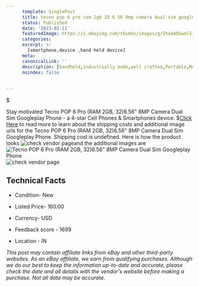 ```yaml
---
      template: SinglePost
      title: tecno pop 6 pro ram 2gb 32 6 56 8mp camera dual sim googleplay phone
      status: Published
      date: '2023-02-11'
      featuredImage: https://i.ebayimg.com/thumbs/images/g/IhsAAOSwml5jNr7V/s-l225.jpg
      categories: 
      excerpt: >-
        [smartphone,device ,hand held device]
      meta:
      canonicalLink: ''
      description: [handheld,industrially made,well crafted,Portable,Mobile,Compact,Convenient,Lightweight,Maneuverable,Man-portable,Miniature,Carriable,Hand-held,Light,Holdable,Transportable,Mobile device,Pocket-sized,On-the-go,Wireless,Cordless,Compact size,Convenient size, smartphone,device ,hand held device]
      noindex: false
      
        
---
```

$

Stay motivated Tecno POP 6 Pro (RAM 2GB, 32)6.56" 8MP Camera Dual Sim Googleplay Phone - a 4-star Cell Phones & Smartphones device.
$[Click Here](https://www.ebay.com/itm/185600119354?hash=item2b36a1123a%3Ag%3AIhsAAOSwml5jNr7V&mkevt=1&mkcid=1&mkrid=711-53200-19255-0&campid=%253CePNCampaignId%253E&customid=%253CreferenceId%253E&toolid=10049) to read more to learn about the shipping costs and additional image urls for the Tecno POP 6 Pro (RAM 2GB, 32)6.56" 8MP Camera Dual Sim Googleplay Phone. Shipping cost is undefined. Here is how the product looks ![check vendor page](https://i.ebayimg.com/thumbs/images/g/IhsAAOSwml5jNr7V/s-l225.jpg)and the additional images are![Tecno POP 6 Pro (RAM 2GB, 32)6.56" 8MP Camera Dual Sim Googleplay Phone](https://i.ebayimg.com/images/g/IhsAAOSwml5jNr7V/s-l1600.jpg)![check vendor page](https://origin-galleryplus.ebayimg.com/ws/web/185600119354_2_0_1/225x225.jpg,https://origin-galleryplus.ebayimg.com/ws/web/185600119354_3_0_1/225x225.jpg,https://origin-galleryplus.ebayimg.com/ws/web/185600119354_4_0_1/225x225.jpg,https://origin-galleryplus.ebayimg.com/ws/web/185600119354_5_0_1/225x225.jpg,https://origin-galleryplus.ebayimg.com/ws/web/185600119354_6_0_1/225x225.jpg)



 ## Technical Facts 



     
      

 - Condition- New 


      

 - Listed Price- 160.00 


      

 - Currency- USD 


      

 - Feedback score - 1699 


      

 - Location - IN 


      
      

 *_This post may contain affiliate links from eBay and other third-party websites. As an eBay affiliate, we earn from qualifying purchases. Although we do our best to keep the information up-to-date and accurate, please check the date and all details with the vendor's website before making a purchase. Not all data may be accurate._*






